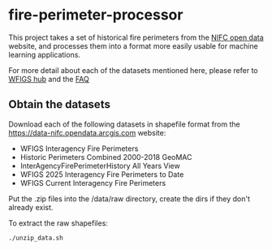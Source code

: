 # fire-perimeter-processor

This project takes a set of historical fire perimeters from the [NIFC open data](https://data-nifc.opendata.arcgis.com/) website, and processes them into a format more easily usable for machine learning applications.

For more detail about each of the datasets mentioned here, please refer to [WFIGS hub](https://wfigs-nifc.hub.arcgis.com/) and the [FAQ](data-nifc.opendata.arcgis.com/pages/faqs)

## Obtain the datasets

Download each of the following datasets in shapefile format from the https://data-nifc.opendata.arcgis.com website:

- WFIGS Interagency Fire Perimeters
- Historic Perimeters Combined 2000-2018 GeoMAC
- InterAgencyFirePerimeterHistory All Years View
- WFIGS 2025 Interagency Fire Perimeters to Date
- WFIGS Current Interagency Fire Perimeters

Put the .zip files into the /data/raw directory, create the dirs if they don't already exist.

To extract the raw shapefiles:

```bash
./unzip_data.sh
```

